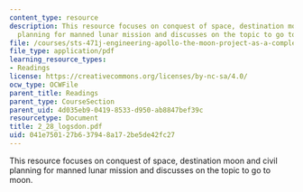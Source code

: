 ```yaml
---
content_type: resource
description: This resource focuses on conquest of space, destination moon and civil
  planning for manned lunar mission and discusses on the topic to go to moon.
file: /courses/sts-471j-engineering-apollo-the-moon-project-as-a-complex-system-spring-2007/041e750127b637948a172be5de42fc27_2_28_logsdon.pdf
file_type: application/pdf
learning_resource_types:
- Readings
license: https://creativecommons.org/licenses/by-nc-sa/4.0/
ocw_type: OCWFile
parent_title: Readings
parent_type: CourseSection
parent_uid: 4d035eb9-0419-8533-d950-ab8847bef39c
resourcetype: Document
title: 2_28_logsdon.pdf
uid: 041e7501-27b6-3794-8a17-2be5de42fc27
---
```

This resource focuses on conquest of space, destination moon and civil planning for manned lunar mission and discusses on the topic to go to moon.